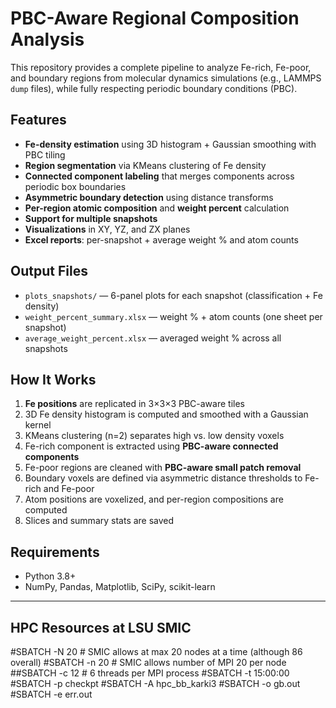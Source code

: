 # PBC-Aware Regional Composition Analysis

This repository provides a complete pipeline to analyze Fe-rich, Fe-poor, and boundary regions from molecular dynamics simulations (e.g., LAMMPS `dump` files), while fully respecting periodic boundary conditions (PBC).

## Features

* **Fe-density estimation** using 3D histogram + Gaussian smoothing with PBC tiling
* **Region segmentation** via KMeans clustering of Fe density
* **Connected component labeling** that merges components across periodic box boundaries
* **Asymmetric boundary detection** using distance transforms
* **Per-region atomic composition** and **weight percent** calculation
* **Support for multiple snapshots**
* **Visualizations** in XY, YZ, and ZX planes
* **Excel reports**: per-snapshot + average weight % and atom counts

## Output Files

* `plots_snapshots/` — 6-panel plots for each snapshot (classification + Fe density)
* `weight_percent_summary.xlsx` — weight % + atom counts (one sheet per snapshot)
* `average_weight_percent.xlsx` — averaged weight % across all snapshots

## How It Works

1. **Fe positions** are replicated in 3×3×3 PBC-aware tiles
2. 3D Fe density histogram is computed and smoothed with a Gaussian kernel
3. KMeans clustering (n=2) separates high vs. low density voxels
4. Fe-rich component is extracted using **PBC-aware connected components**
5. Fe-poor regions are cleaned with **PBC-aware small patch removal**
6. Boundary voxels are defined via asymmetric distance thresholds to Fe-rich and Fe-poor
7. Atom positions are voxelized, and per-region compositions are computed
8. Slices and summary stats are saved

## Requirements

* Python 3.8+
* NumPy, Pandas, Matplotlib, SciPy, scikit-learn

---

## HPC Resources at LSU SMIC

#SBATCH -N 20                    # SMIC allows at max 20 nodes at a time (although 86 overall)
#SBATCH -n 20                   # SMIC allows number of MPI 20 per node  
##SBATCH -c 12                  # 6 threads per MPI process
#SBATCH -t 15:00:00
#SBATCH -p checkpt
#SBATCH -A hpc_bb_karki3
#SBATCH -o  gb.out
#SBATCH -e  err.out

